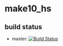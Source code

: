 # make10_hs

## build status
- master: [![Build Status](https://travis-ci.org/hanepjiv/make10_hs.svg?branch=master)](https://travis-ci.org/hanepjiv/make10_hs)

